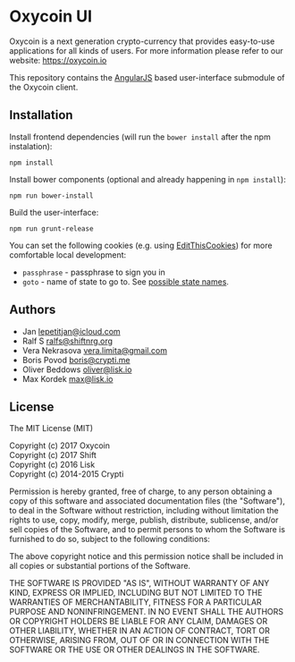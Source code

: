 # Oxycoin UI

Oxycoin is a next generation crypto-currency that provides easy-to-use applications for all kinds of users. 
For more information please refer to our website: https://oxycoin.io

This repository contains the [AngularJS](https://angularjs.org/) based user-interface submodule of the Oxycoin client.

## Installation

Install frontend dependencies (will run the `bower install` after the npm instalation):

```
npm install
```

Install bower components (optional and already happening in `npm install`):

```
npm run bower-install
```

Build the user-interface:

```
npm run grunt-release
```

You can set the following cookies (e.g. using [EditThisCookies](http://www.editthiscookie.com/)) for more comfortable local development:
- `passphrase` - passphrase to sign you in  
- `goto` - name of state to go to. See [possible state names](https://github.com/Oxycoin/oxy-wallet/blob/dev/js/app.js#L25-L100).


## Authors

- Jan <lepetitjan@icloud.com>
- Ralf S <ralfs@shiftnrg.org>
- Vera Nekrasova <vera.limita@gmail.com>
- Boris Povod <boris@crypti.me>
- Oliver Beddows <oliver@lisk.io>
- Max Kordek <max@lisk.io>

## License

The MIT License (MIT)  

Copyright (c) 2017 Oxycoin<br>
Copyright (c) 2017 Shift<br>
Copyright (c) 2016 Lisk<br>
Copyright (c) 2014-2015 Crypti<br> 

Permission is hereby granted, free of charge, to any person obtaining a copy of this software and associated documentation files (the "Software"), to deal in the Software without restriction, including without limitation the rights to use, copy, modify, merge, publish, distribute, sublicense, and/or sell copies of the Software, and to permit persons to whom the Software is furnished to do so, subject to the following conditions:  

The above copyright notice and this permission notice shall be included in all copies or substantial portions of the Software.

THE SOFTWARE IS PROVIDED "AS IS", WITHOUT WARRANTY OF ANY KIND, EXPRESS OR IMPLIED, INCLUDING BUT NOT LIMITED TO THE WARRANTIES OF MERCHANTABILITY, FITNESS FOR A PARTICULAR PURPOSE AND NONINFRINGEMENT. IN NO EVENT SHALL THE AUTHORS OR COPYRIGHT HOLDERS BE LIABLE FOR ANY CLAIM, DAMAGES OR OTHER LIABILITY, WHETHER IN AN ACTION OF CONTRACT, TORT OR OTHERWISE, ARISING FROM, OUT OF OR IN CONNECTION WITH THE SOFTWARE OR THE USE OR OTHER DEALINGS IN THE SOFTWARE.
